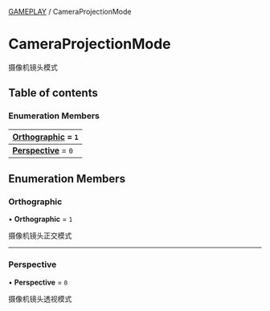 [GAMEPLAY](../groups/GAMEPLAY.GAMEPLAY.md) / CameraProjectionMode

# CameraProjectionMode <Badge type="tip" text="Enumeration" /> <Score text="CameraProjectionMode" />

摄像机镜头模式

## Table of contents

### Enumeration Members <Score text="Enumeration" /> 
| **[Orthographic](mw.CameraProjectionMode.md#orthographic)** = ``1``  |
| :----- |
| **[Perspective](mw.CameraProjectionMode.md#perspective)** = ``0`` |

## Enumeration Members

### Orthographic <Score text="Orthographic" /> 

• **Orthographic** = ``1``

摄像机镜头正交模式

___

### Perspective <Score text="Perspective" /> 

• **Perspective** = ``0``

摄像机镜头透视模式

